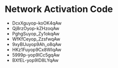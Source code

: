 # Network Activation Code
* DcxXguyop-koOK4qAw
* Qj8rzOyop-kZHzoqAw
* PghgSuyop_Zy1okqAw
* WfKfCeyop_ZzsfwqAw
* 9xyBUuyop9Ah_o8qAw
* HKz1Fuyop9Cx8WIqAw
* 5999p-yop9ICc5gqAw
* BXfEL-yop9ID8LYqAw